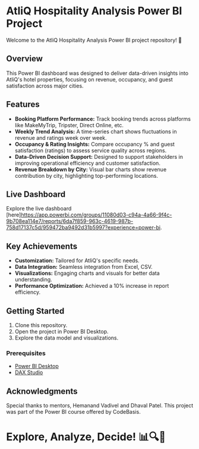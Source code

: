 # AtliQ Hospitality Analysis Power BI Project

Welcome to the AtliQ Hospitality Analysis Power BI project repository! 🚀

## Overview
This Power BI dashboard was designed to deliver data-driven insights into AtliQ's hotel properties, focusing on revenue, occupancy, and guest satisfaction across major cities.

## Features
- **Booking Platform Performance:** Track booking trends across platforms like MakeMyTrip, Tripster, Direct Online, etc.
- **Weekly Trend Analysis:** A time-series chart shows fluctuations in revenue and ratings week over week.
- **Occupancy & Rating Insights:** Compare occupancy % and guest satisfaction (ratings) to assess service quality across regions.
- **Data-Driven Decision Support:** Designed to support stakeholders in improving operational efficiency and customer satisfaction.
- **Revenue Breakdown by City:** Visual bar charts show revenue contribution by city, highlighting top-performing locations.
 
## Live Dashboard
Explore the live dashboard [here]https://app.powerbi.com/groups/11080d03-c94a-4a66-9f4c-9b708ea114e7/reports/6da7f859-963c-4619-987b-758d17137c5d/959472ba9492d31b5997?experience=power-bi.

## Key Achievements
- **Customization:** Tailored for AtliQ's specific needs.
- **Data Integration:** Seamless integration from Excel, CSV.
- **Visualizations:** Engaging charts and visuals for better data understanding.
- **Performance Optimization:** Achieved a 10% increase in report efficiency.

## Getting Started
1. Clone this repository.
2. Open the project in Power BI Desktop.
3. Explore the data model and visualizations.

### Prerequisites
- [Power BI Desktop](https://powerbi.microsoft.com/desktop/)
- [DAX Studio](https://daxstudio.org/)

## Acknowledgments
Special thanks to mentors, Hemanand Vadivel and Dhaval Patel. This project was part of the Power BI course offered by CodeBasis.

# Explore, Analyze, Decide! 📊🔍🚀
